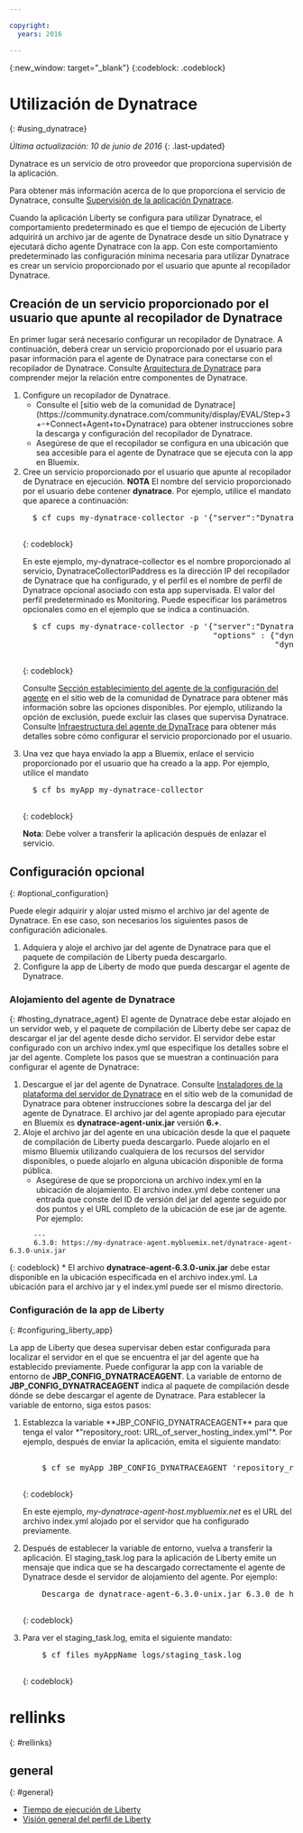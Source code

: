 ```yaml
---

copyright:
  years: 2016

---
```


{:new_window: target="_blank"}
{:codeblock: .codeblock}

# Utilización de Dynatrace
{: #using_dynatrace}

*Última actualización: 10 de junio de 2016*
{: .last-updated}

Dynatrace es un servicio de otro proveedor que proporciona supervisión de la aplicación.

Para obtener más información acerca de lo que proporciona el servicio de Dynatrace, consulte [Supervisión de la aplicación Dynatrace](http://www.dynatrace.com/en/products/application-monitoring.html).

Cuando la aplicación Liberty se configura para utilizar Dynatrace, el comportamiento predeterminado es que el tiempo de ejecución de Liberty adquirirá un archivo jar de agente de Dynatrace desde un sitio Dynatrace y ejecutará dicho agente Dynatrace con la app.  Con este comportamiento predeterminado las configuración mínima necesaria para utilizar Dynatrace es crear un servicio proporcionado por el usuario que apunte al recopilador
Dynatrace.

## Creación de un servicio proporcionado por el usuario que apunte al recopilador de Dynatrace

En primer lugar será necesario configurar un recopilador de Dynatrace.  A continuación, deberá crear un servicio proporcionado por el usuario para pasar información para el agente
de Dynatrace para conectarse con el recopilador de Dynatrace. Consulte [Arquitectura de Dynatrace](https://community.dynatrace.com/community/display/DOCDT63/Architecture) para comprender mejor la relación entre componentes de Dynatrace.

<ol>
<li>Configure un recopilador de Dynatrace.
  <ul>
  <li>Consulte el [sitio web de la comunidad de Dynatrace](https://community.dynatrace.com/community/display/EVAL/Step+3+-+Connect+Agent+to+Dynatrace) para obtener instrucciones sobre la descarga y configuración del recopilador de Dynatrace.
  </li>
  <li>Asegúrese de que el recopilador se configura en una ubicación que sea accesible para el agente de Dynatrace que se ejecuta con la app en Bluemix.
  </li>
  </ul>
</li>
<li>Cree un servicio proporcionado por el usuario que apunte al recopilador de Dynatrace en ejecución. <b>NOTA</b> El nombre del servicio proporcionado por el usuario debe contener <b>dynatrace</b>.  Por ejemplo, utilice el mandato que aparece a continuación:

  <pre>
  $ cf cups my-dynatrace-collector -p '{"server":"DynatraceCollectorIPaddress","profile":"Monitoring"}'
  </pre>
  {: codeblock}

En este ejemplo, my-dynatrace-collector es el nombre proporcionado al servicio, DynatraceCollectorIPaddress es la dirección IP del recopilador de Dynatrace que ha configurado, y el perfil es el nombre de perfil de Dynatrace opcional asociado con esta app supervisada. El valor del perfil predeterminado es Monitoring. Puede especificar los parámetros opcionales como en el ejemplo que se indica a continuación.

  <pre>
  $ cf cups my-dynatrace-collector -p '{"server":"DynatraceCollectorIPaddress","profile":"Monitoring",
                                        "options" : {"dynatrace-parameter-1": "value",
                                                     "dynatrace-parameter-2": "value"}}'
  </pre>
  {: codeblock}

Consulte [Sección establecimiento del agente de la configuración del agente](https://community.dynatrace.com/community/display/DOCDT62/Agent+Configuration) en el sitio web de la comunidad de Dynatrace para obtener más información sobre las opciones disponibles. Por ejemplo, utilizando la opción de exclusión, puede excluir las clases que supervisa Dynatrace. Consulte [Infraestructura del agente de DynaTrace](https://github.com/cloudfoundry/ibm-websphere-liberty-buildpack/blob/master/docs/framework-dynatrace-agent.md) para obtener más detalles sobre cómo configurar el servicio proporcionado por el usuario.
</li>
<li>Una vez que haya enviado la app a Bluemix, enlace el servicio proporcionado por el usuario que ha creado a la app. Por ejemplo, utilice el mandato

  <pre>
  $ cf bs myApp my-dynatrace-collector
  </pre>  
  {: codeblock}

**Nota**: Debe volver a transferir la aplicación después de enlazar el servicio.
</li>
</ol>

## Configuración opcional
{: #optional_configuration}

Puede elegir adquirir y alojar usted mismo el archivo jar del agente de Dynatrace.  En ese caso, son necesarios los siguientes pasos de configuración adicionales.
1. Adquiera y aloje el archivo jar del agente de Dynatrace para que el paquete de compilación de Liberty pueda descargarlo.
2. Configure la app de Liberty de modo que pueda descargar el agente de Dynatrace.

### Alojamiento del agente de Dynatrace
{: #hosting_dynatrace_agent}
El agente de Dynatrace debe estar alojado en un servidor web, y el paquete de compilación de Liberty debe ser capaz de descargar el jar del agente desde dicho servidor. El servidor debe estar configurado con un archivo index.yml que especifique los detalles sobre el jar del agente. Complete los pasos que se muestran a continuación para configurar el agente de Dynatrace:
  1. Descargue el jar del agente de Dynatrace. Consulte [Instaladores de la plataforma del servidor de Dynatrace](https://community.dynatrace.com/community/display/EVAL/Step+1+-+Download+and+install+Dynatrace) en el sitio web de la comunidad de Dynatrace para obtener instrucciones sobre la descarga del jar del agente de Dynatrace. El archivo jar del agente apropiado para ejecutar en Bluemix es **dynatrace-agent-unix.jar** versión **6.+**.
  2. Aloje el archivo jar del agente en una ubicación desde la que el paquete de compilación de Liberty pueda descargarlo. Puede alojarlo en el mismo Bluemix utilizando cualquiera de los recursos del servidor disponibles, o puede alojarlo en alguna ubicación disponible de forma pública.
     * Asegúrese de que se proporciona un archivo index.yml en la ubicación de alojamiento. El archivo index.yml debe contener una entrada que conste del ID de versión del jar del agente seguido por dos puntos y el URL completo de la ubicación de ese jar de agente. Por ejemplo:
```
      ---
      6.3.0: https://my-dynatrace-agent.mybluemix.net/dynatrace-agent-6.3.0-unix.jar
```  
{: codeblock}
     * El archivo **dynatrace-agent-6.3.0-unix.jar** debe estar disponible en la ubicación especificada en el archivo index.yml. La ubicación para el archivo jar y el index.yml puede ser el mismo directorio.

### Configuración de la app de Liberty
{: #configuring_liberty_app}

La app de Liberty que desea supervisar deben estar configurada para localizar el servidor en el que se encuentra el jar del agente que ha establecido previamente. Puede configurar la app con la variable de entorno de **JBP_CONFIG_DYNATRACEAGENT**. La variable de entorno de **JBP_CONFIG_DYNATRACEAGENT** indica al paquete de compilación desde dónde se debe descargar el agente de Dynatrace. Para establecer la variable de entorno, siga estos pasos:
<ol>
   <li> Establezca la variable **JBP_CONFIG_DYNATRACEAGENT** para que tenga el valor
   *"repository_root: URL_of_server_hosting_index.yml"*. Por ejemplo, después de enviar la aplicación, emita el siguiente mandato:
  
  <pre>   
    $ cf se myApp JBP_CONFIG_DYNATRACEAGENT 'repository_root: https://my-dynatrace-agent-host.mybluemix.net'
  </pre>
  {: codeblock}

  En este ejemplo, *my-dynatrace-agent-host.mybluemix.net* es el URL del archivo index.yml alojado por el servidor que ha configurado previamente.
  </li>
  <li> Después de establecer la variable de entorno, vuelva a transferir la aplicación. El staging_task.log para la aplicación de Liberty emite un mensaje que indica que se ha descargado correctamente el agente de Dynatrace desde el servidor de alojamiento del agente. Por ejemplo:

  <pre>
    Descarga de dynatrace-agent-6.3.0-unix.jar 6.3.0 de https://my-dynatrace-agent-host.mybluemix.net/dynatrace-agent-6.3.0-unix.jar (17,8 s)
  </pre>
  {: codeblock}

</li>
<li>Para ver el staging_task.log, emita el siguiente mandato:

  <pre>
    $ cf files myAppName logs/staging_task.log
  </pre>  
  {: codeblock}

</li>
</ol>

# rellinks
{: #rellinks}
## general
{: #general}
* [Tiempo de ejecución de Liberty](index.html)
* [Visión general del perfil de Liberty](http://www-01.ibm.com/support/knowledgecenter/SSAW57_8.5.5/com.ibm.websphere.wlp.nd.doc/ae/cwlp_about.html)
